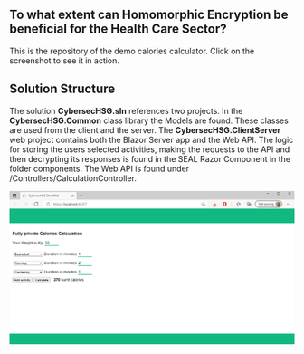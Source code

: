 ## To what extent can Homomorphic Encryption be beneficial for the Health Care Sector? 
This is the repository of the demo calories calculator. Click on the screenshot to see it in action.

## Solution Structure
The solution **CybersecHSG.sln** references two projects. In the **CybersecHSG.Common** class library the Models are found. These classes are used from the client and the server. The **CybersecHSG.ClientServer** web project contains both the Blazor Server app and the Web API. The logic for storing the users selected activities, making the requests to the API and then decrypting its responses is found in the SEAL Razor Component in the folder components. The Web API is found under /Controllers/CalculationController.

[![SC2 Video](CybersecHSG.ClientServer/Screenshot.PNG)](https://www.youtube.com/watch?v=--b-9HrKK6w "Calories Calculator - Click to Watch!")
